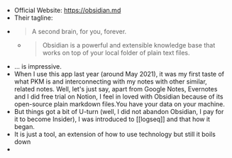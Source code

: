 - Official Website: https://obsidian.md
- Their tagline:
- > A second brain, 
   for you, forever.
	- >Obsidian is a powerful and extensible knowledge base
	  that works on top of your local folder of plain text files.
- ... is impressive.
- When I use this app last year (around May 2021), it was my first taste of what PKM is and interconnecting with my notes with other similar, related notes. Well, let's just say, apart from Google Notes, Evernotes and I did free trial on Notion, I feel in loved with Obsidian because of its open-source plain markdown files.You have your data on your machine.
- But things got a bit of U-turn (well, I did not abandon Obsidian, I pay for it to become Insider), I was introduced to [[logseq]] and that how it began.
- It is just a tool, an extension of how to use technology but still it boils down
-